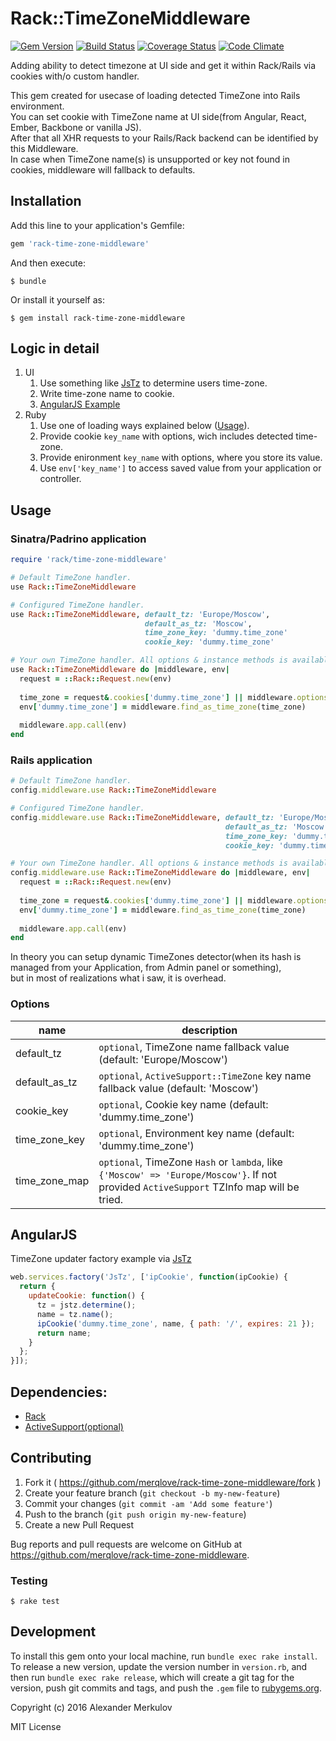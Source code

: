 # Rack::TimeZoneMiddleware

[![Gem Version](https://badge.fury.io/rb/rack-time-zone-middleware.svg)](https://badge.fury.io/rb/rack-time-zone-middleware)
[![Build Status](https://travis-ci.org/merqlove/rack-time-zone-middleware.svg?branch=master)](https://travis-ci.org/merqlove/rack-time-zone-middleware)
[![Coverage Status](https://coveralls.io/repos/github/merqlove/rack-time-zone-middleware/badge.svg?branch=master)](https://coveralls.io/github/merqlove/rack-time-zone-middleware?branch=master)
[![Code Climate](https://codeclimate.com/github/merqlove/rack-time-zone-middleware/badges/gpa.svg)](https://codeclimate.com/github/merqlove/rack-time-zone-middleware)

Adding ability to detect timezone at UI side and get it within Rack/Rails via cookies with/o custom handler.

This gem created for usecase of loading detected TimeZone into Rails environment.  
You can set cookie with TimeZone name at UI side(from Angular, React, Ember, Backbone or vanilla JS).  
After that all XHR requests to your Rails/Rack backend can be identified by this Middleware.  
In case when TimeZone name(s) is unsupported or key not found in cookies, middleware will fallback to defaults.

## Installation

Add this line to your application's Gemfile:

```ruby
gem 'rack-time-zone-middleware'
```

And then execute:

    $ bundle

Or install it yourself as:

    $ gem install rack-time-zone-middleware

## Logic in detail

1. UI
    1. Use something like [JsTz](http://pellepim.bitbucket.org/jstz/) to determine users time-zone. 
    2. Write time-zone name to cookie.
    3. [AngularJS Example](#angularjs)
2. Ruby
    1. Use one of loading ways explained below ([Usage](#usage)).
    2. Provide cookie `key_name` with options, wich includes detected time-zone.
    3. Provide enironment `key_name` with options, where you store its value.
    4. Use `env['key_name']` to access saved value from your application or controller.
  
## Usage

### Sinatra/Padrino application

```ruby
require 'rack/time-zone-middleware'

# Default TimeZone handler.
use Rack::TimeZoneMiddleware

# Configured TimeZone handler.
use Rack::TimeZoneMiddleware, default_tz: 'Europe/Moscow', 
                              default_as_tz: 'Moscow', 
                              time_zone_key: 'dummy.time_zone'
                              cookie_key: 'dummy.time_zone'

# Your own TimeZone handler. All options & instance methods is available through middleware parameter.
use Rack::TimeZoneMiddleware do |middleware, env|
  request = ::Rack::Request.new(env)
    
  time_zone = request&.cookies['dummy.time_zone'] || middleware.options[:default_tz]
  env['dummy.time_zone'] = middleware.find_as_time_zone(time_zone)
  
  middleware.app.call(env)    
end
```

### Rails application

```ruby
# Default TimeZone handler.
config.middleware.use Rack::TimeZoneMiddleware

# Configured TimeZone handler.
config.middleware.use Rack::TimeZoneMiddleware, default_tz: 'Europe/Moscow', 
                                                default_as_tz: 'Moscow', 
                                                time_zone_key: 'dummy.time_zone'
                                                cookie_key: 'dummy.time_zone'

# Your own TimeZone handler. All options & instance methods is available through middleware parameter.
config.middleware.use Rack::TimeZoneMiddleware do |middleware, env|
  request = ::Rack::Request.new(env)
    
  time_zone = request&.cookies['dummy.time_zone'] || middleware.options[:default_tz]
  env['dummy.time_zone'] = middleware.find_as_time_zone(time_zone)
  
  middleware.app.call(env)    
end
```

In theory you can setup dynamic TimeZones detector(when its hash is managed from your Application, from Admin panel or something),  
but in most of realizations what i saw, it is overhead.

### Options

| name  | description |
|---|---|
| default_tz | `optional`, TimeZone name fallback value (default: 'Europe/Moscow') |
| default_as_tz | `optional`, `ActiveSupport::TimeZone` key name fallback value (default: 'Moscow') |
| cookie_key | `optional`, Cookie key name (default: 'dummy.time_zone') |
| time_zone_key | `optional`, Environment key name (default: 'dummy.time_zone') |
| time_zone_map | `optional`, TimeZone `Hash` or `lambda`, like `{'Moscow' => 'Europe/Moscow'}`. If not provided `ActiveSupport` TZInfo map will be tried. |

## AngularJS

TimeZone updater factory example via [JsTz](http://pellepim.bitbucket.org/jstz/)

```javascript
web.services.factory('JsTz', ['ipCookie', function(ipCookie) {
  return {
    updateCookie: function() {
      tz = jstz.determine();
      name = tz.name(); 
      ipCookie('dummy.time_zone', name, { path: '/', expires: 21 });
      return name;
    }
  };  
}]);
```

## Dependencies:

- [Rack](https://github.com/rack/rack)
- [ActiveSupport(optional)](https://github.com/rails/rails)

## Contributing

1. Fork it ( https://github.com/merqlove/rack-time-zone-middleware/fork )
2. Create your feature branch (`git checkout -b my-new-feature`)
3. Commit your changes (`git commit -am 'Add some feature'`)
4. Push to the branch (`git push origin my-new-feature`)
5. Create a new Pull Request

Bug reports and pull requests are welcome on GitHub at https://github.com/merqlove/rack-time-zone-middleware.

### Testing

    $ rake test 

## Development

To install this gem onto your local machine, run `bundle exec rake install`. To release a new version, update the version number in `version.rb`, and then run `bundle exec rake release`, which will create a git tag for the version, push git commits and tags, and push the `.gem` file to [rubygems.org](https://rubygems.org).

Copyright (c) 2016 Alexander Merkulov

MIT License
